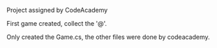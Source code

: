 Project assigned by CodeAcademy

First game created, collect the '@'.

Only created the Game.cs, the other files were done by codeacademy.